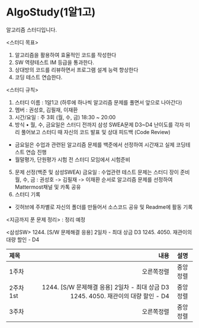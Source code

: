 # AlgoStudy(1알1고)
알고리즘 스터디입니다.

<스터디 목표>
1.	알고리즘을 활용하여 효율적인 코드를 작성한다
2.	SW 역량테스트 IM 등급을 통과한다. 
3.	상대방의 코드를 리뷰하면서 프로그램 설계 능력 향상한다
4.	코딩 테스트 연습한다.

<스터디 규칙>
1. 스터디 이름 : 1알1고 (하루에 하나씩 알고리즘 문제를 풀면서 앞으로 나아간다)
2. 멤버 : 권성호, 김필재, 이재환
3.	시간/요일 : 주 3회 (월, 수, 금) 18:30 ~ 20:00 
4.	방식
•	월, 수, 금요일은 스터디 전까지 삼성 SWEA문제 D3~D4 난이도를 각자 미리 풀어보고 스터디 때 자신의 코드 발표 및 상대 피드백 (Code Review)
-	금요일은 수업과 관련된 알고리즘 문제를 백준에서 선정하여 시간재고 실제 코딩테스트 연습 진행 
-	월말평가, 단원평가 시험 전 스터디 모임에서 시험준비 
5.	문제 선정(백준 및 삼성SWEA)
금요일 : 수업관련 테스트 문제는 스터디 장이 준비
월, 수, 금 : 권성호 -> 김필재 -> 이재환 순서로 알고리즘 문제를 선정하여 Mattermost채널 및 카톡 공유
6.	스터디 기록
-	깃허브에 주차별로 자신의 폴더를 만들어서 소스코드 공유 및  Readme에 활동 기록 



<지금까지 푼 문제 정리> : 정리 예정

<삼성SW>
1244. [S/W 문제해결 응용] 2일차 - 최대 상금 D3
1245. 4050. 재관이의 대량 할인 - D4

|제목|내용|설명|
|:---|---:|:---:|
|1주차|오른쪽정렬|중앙정렬|
|2주차 1st|1244. [S/W 문제해결 응용] 2일차 - 최대 상금 D3  1245. 4050. 재관이의 대량 할인 - D4|중앙정렬|
|3주차|오른쪽정렬|중앙정렬|


